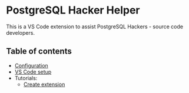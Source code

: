 # PostgreSQL Hacker Helper

This is a VS Code extension to assist PostgreSQL Hackers - source code developers.

## Table of contents

- [Configuration](./configuration.md)
- [VS Code setup](./vscode_setup.md)
- Tutorials:
    - [Create extension](./create_extension.md)
